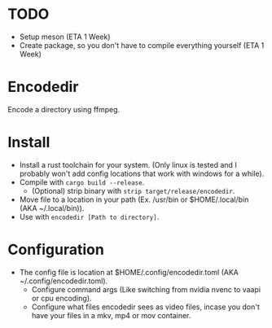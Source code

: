 # TODO
* Setup meson (ETA 1 Week)
* Create package, so you don't have to compile everything yourself (ETA 1 Week)

# Encodedir
Encode a directory using ffmpeg.

# Install
* Install a rust toolchain for your system. (Only linux is tested and I probably won't add config locations that work with windows for a while).
* Compile with `cargo build --release`.
  * (Optional) strip binary with `strip target/release/encodedir`.
* Move file to a location in your path (Ex. /usr/bin or $HOME/.local/bin (AKA ~/.local/bin)).
* Use with `encodedir [Path to directory]`.

# Configuration
* The config file is location at $HOME/.config/encodedir.toml (AKA ~/.config/encodedir.toml).
  * Configure command args (Like switching from nvidia nvenc to vaapi or cpu encoding).
  * Configure what files encodedir sees as video files, incase you don't have your files in a mkv, mp4 or mov container.

